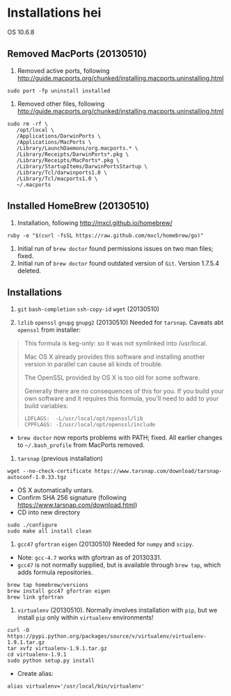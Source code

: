 # Installations hei

OS 10.6.8

## Removed MacPorts (20130510)
 1. Removed active ports, following http://guide.macports.org/chunked/installing.macports.uninstalling.html

 ```
sudo port -fp uninstall installed
```

 1. Removed other files, following http://guide.macports.org/chunked/installing.macports.uninstalling.html

 ```
sudo rm -rf \
    /opt/local \
    /Applications/DarwinPorts \
    /Applications/MacPorts \
    /Library/LaunchDaemons/org.macports.* \
    /Library/Receipts/DarwinPorts*.pkg \
    /Library/Receipts/MacPorts*.pkg \
    /Library/StartupItems/DarwinPortsStartup \
    /Library/Tcl/darwinports1.0 \
    /Library/Tcl/macports1.0 \
    ~/.macports
```

## Installed HomeBrew (20130510)

 1. Installation, following http://mxcl.github.io/homebrew/

 ```
ruby -e "$(curl -fsSL https://raw.github.com/mxcl/homebrew/go)"
```

 1. Initial run of `brew doctor` found permissions issues on two man files; fixed. 
 1. Initial run of `brew doctor` found outdated version of `Git`. Version 1.7.5.4 deleted.

## Installations

 1. `git` `bash-completion` `ssh-copy-id` `wget` (20130510)

 1. `lzlib` `openssl` `gnupg` `gnupg2` (20130510) Needed for `tarsnap`. Caveats abt `openssl` from installer:

 > This formula is keg-only: so it was not symlinked into /usr/local.
 > 
 > Mac OS X already provides this software and installing another version in
 > parallel can cause all kinds of trouble.
 > 
 > The OpenSSL provided by OS X is too old for some software.
 > 
 > Generally there are no consequences of this for you. If you build your
 > own software and it requires this formula, you'll need to add to your
 > build variables:
 > 
 >     LDFLAGS:  -L/usr/local/opt/openssl/lib
 >     CPPFLAGS: -I/usr/local/opt/openssl/include 
  * `brew doctor` now reports problems with PATH; fixed. All earlier changes to `~/.bash_profile` from MacPorts removed.
 
 1. `tarsnap` (previous installation)

 ```
wget --no-check-certificate https://www.tarsnap.com/download/tarsnap-autoconf-1.0.33.tgz
```
  * OS X automatically untars.
  * Confirm SHA 256 signature (following https://www.tarsnap.com/download.html)
  * CD into new directory
 
  ```
sudo ./configure
sudo make all install clean
```

 1. `gcc47` `gfortran` `eigen` (20130510) Needed for `numpy` and `scipy`. 
  * Note: `gcc-4.7` works with gfortran as of 20130331.
  * `gcc47` is not normally supplied, but is available through `brew tap`, which adds formula repositories.

 ```
brew tap homebrew/versions
brew install gcc47 gfortran eigen
brew link gfortran
```

 1. `virtualenv` (20130510). Normally involves installation with `pip`, but we install `pip` only within `virtualenv` environments!
 
 ```
curl -O https://pypi.python.org/packages/source/v/virtualenv/virtualenv-1.9.1.tar.gz
tar xvfz virtualenv-1.9.1.tar.gz
cd virtualenv-1.9.1
sudo python setup.py install
```
  * Create alias:

  ```
alias virtualenv='/usr/local/bin/virtualenv'
```
